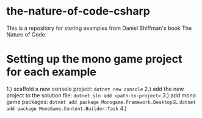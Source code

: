# the-nature-of-code-csharp
This is a repository for storing examples from Daniel Shiffman's book The Nature of Code.

# Setting up the mono game project for each example

1.) scaffold a new console project:
`dotnet new console`
2.) add the new project to the solution file:
`dotnet sln add <path-to-project>`
3.) add mono game packages:
`dotnet add package Monogame.Framework.DesktopGL`
`dotnet add package MonoGame.Content.Builder.Task`
4.) 